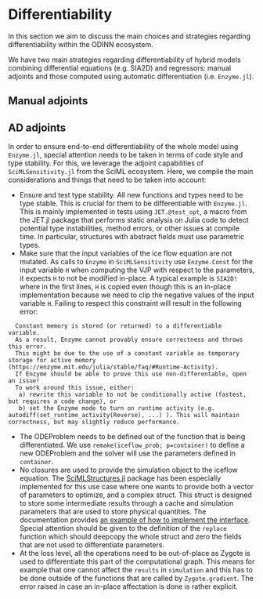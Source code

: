 # Differentiability 

In this section we aim to discuss the main choices and strategies regarding differentiability within the ODINN ecosystem. 

We have two main strategies regarding differentiability of hybrid models combining differential equations (e.g. SIA2D) and regressors: manual adjoints and those computed using automatic differentiation (i.e. `Enzyme.jl`).

## Manual adjoints


## AD adjoints

In order to ensure end-to-end differentiability of the whole model using `Enzyme.jl`, special attention needs to be taken in terms of code style and type stability. For this, we leverage the adjoint capabilities of `SciMLSensitivity.jl` from the SciML ecosystem. Here, we compile the main considerations and things that need to be taken into account:

- Ensure and test type stability. All new functions and types need to be type stable. This is crucial for them to be differentiable with `Enzyme.jl`. This is mainly implemented in tests using `JET.@test_opt`, a macro from the JET.jl package that performs static analysis on Julia code to detect potential type instabilities, method errors, or other issues at compile time. In particular, structures with abstract fields must use parametric types.
- Make sure that the input variables of the ice flow equation are not mutated. As calls to `Enzyme` in `SciMLSensitivity` use `Enzyme.Const` for the input variable `H` when computing the VJP with respect to the parameters, it expects `H` to not be modified in-place. A typical example is `SIA2D!` where in the first lines, `H` is copied even though this is an in-place implementation because we need to clip the negative values of the input variable `H`. Failing to respect this constraint will result in the following error:
```
  Constant memory is stored (or returned) to a differentiable variable.
  As a result, Enzyme cannot provably ensure correctness and throws this error.
  This might be due to the use of a constant variable as temporary storage for active memory (https://enzyme.mit.edu/julia/stable/faq/#Runtime-Activity).
  If Enzyme should be able to prove this use non-differentable, open an issue!
  To work around this issue, either:
   a) rewrite this variable to not be conditionally active (fastest, but requires a code change), or
   b) set the Enzyme mode to turn on runtime activity (e.g. autodiff(set_runtime_activity(Reverse), ...) ). This will maintain correctness, but may slightly reduce performance.
```
- The ODEProblem needs to be defined out of the function that is being differentiated. We use `remake(iceflow_prob; p=container)` to define a new ODEProblem and the solver will use the parameters defined in `container`.
- No closures are used to provide the simulation object to the iceflow equation. The [SciMLStructures.jl](https://github.com/SciML/SciMLStructures.jl) package has been especially implemented for this use case where one wants to provide both a vector of parameters to optimize, and a complex struct. This struct is designed to store some intermediate results through a cache and simulation parameters that are used to store physical quantities. The documentation provides [an example of how to implement the interface](https://sciml.github.io/SciMLStructures.jl/stable/example/). Special attention should be given to the definition of the `replace` function which should deepcopy the whole struct and zero the fields that are not used to differentiate parameters.
- At the loss level, all the operations need to be out-of-place as Zygote is used to differentiate this part of the computational graph. This means for example that one cannot affect the `results` in `simulation` and this has to be done outside of the functions that are called by `Zygote.gradient`. The error raised in case an in-place affectation is done is rather explicit.
